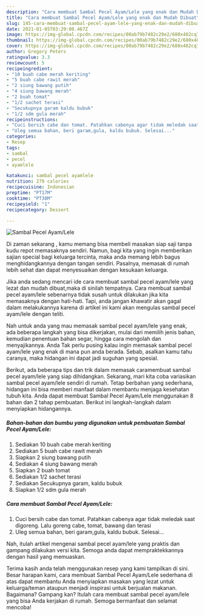 ```yaml
---
description: "Cara membuat Sambal Pecel Ayam/Lele yang enak dan Mudah Dibuat"
title: "Cara membuat Sambal Pecel Ayam/Lele yang enak dan Mudah Dibuat"
slug: 145-cara-membuat-sambal-pecel-ayam-lele-yang-enak-dan-mudah-dibuat
date: 2021-01-05T03:29:08.467Z
image: https://img-global.cpcdn.com/recipes/00ab79b7482c29e2/680x482cq70/sambal-pecel-ayamlele-foto-resep-utama.jpg
thumbnail: https://img-global.cpcdn.com/recipes/00ab79b7482c29e2/680x482cq70/sambal-pecel-ayamlele-foto-resep-utama.jpg
cover: https://img-global.cpcdn.com/recipes/00ab79b7482c29e2/680x482cq70/sambal-pecel-ayamlele-foto-resep-utama.jpg
author: Gregory Peters
ratingvalue: 3.3
reviewcount: 5
recipeingredient:
- "10 buah cabe merah keriting"
- "5 buah cabe rawit merah"
- "2 siung bawang putih"
- "4 siung bawang merah"
- "2 buah tomat"
- "1/2 sachet terasi"
- "Secukupnya garam kaldu bubuk"
- "1/2 sdm gula merah"
recipeinstructions:
- "Cuci bersih cabe dan tomat. Patahkan cabenya agar tidak meledak saat digoreng. Lalu goreng cabe, tomat, bawang dan terasi"
- "Uleg semua bahan, beri garam,gula, kaldu bubuk. Selesai..."
categories:
- Resep
tags:
- sambal
- pecel
- ayamlele

katakunci: sambal pecel ayamlele 
nutrition: 279 calories
recipecuisine: Indonesian
preptime: "PT17M"
cooktime: "PT38M"
recipeyield: "1"
recipecategory: Dessert

---
```



![Sambal Pecel Ayam/Lele](https://img-global.cpcdn.com/recipes/00ab79b7482c29e2/680x482cq70/sambal-pecel-ayamlele-foto-resep-utama.jpg)

Di zaman  sekarang , kamu memang bisa membeli masakan siap saji tanpa kudu repot memasaknya sendiri. Namun, bagi kita yang ingin memberikan sajian special bagi keluarga tercinta, maka anda memang lebih bagus menghidangkannya dengan tangan sendiri. Pasalnya, memasak di rumah lebih sehat dan dapat menyesuaikan dengan kesukaan keluarga.

Jika anda sedang mencari ide cara membuat sambal pecel ayam/lele yang lezat dan mudah dibuat,maka di sinilah tempatnya. Cara membuat sambal pecel ayam/lele  sebenarnya tidak susah untuk dilakukan jika kita memasaknya dengan hati-hati. Tapi, anda jangan khawatir akan gagal dalam melakukannya 
karena di artikel ini kami akan mengulas sambal pecel ayam/lele dengan teliti.  



Nah untuk anda yang mau memasak sambal pecel ayam/lele yang enak, ada beberapa langkah yang bisa dikerjakan, mulai dari memilih jenis bahan, kemudian penentuan bahan segar, hingga cara mengolah dan menyajikannya. Anda Tak perlu pusing kalau ingin memasak sambal pecel ayam/lele yang enak di mana pun anda berada. Sebab, asalkan kamu  tahu caranya, maka hidangan ini dapat jadi suguhan yang spesial.

Berikut, ada beberapa tips dan trik dalam memasak caramembuat sambal pecel ayam/lele yang siap dihidangkan. Sekarang, mari kita coba variasikan sambal pecel ayam/lele sendiri di rumah. Tetap berbahan yang sederhana, hidangan ini bisa memberi manfaat dalam membantu menjaga kesehatan tubuh kita. Anda dapat membuat Sambal Pecel Ayam/Lele menggunakan 8 bahan dan 2 tahap pembuatan. Berikut ini langkah-langkah dalam menyiapkan hidangannya.

<!--inarticleads1-->

##### Bahan-bahan dan bumbu yang digunakan untuk pembuatan Sambal Pecel Ayam/Lele:

1. Sediakan 10 buah cabe merah keriting
1. Sediakan 5 buah cabe rawit merah
1. Siapkan 2 siung bawang putih
1. Sediakan 4 siung bawang merah
1. Siapkan 2 buah tomat
1. Sediakan 1/2 sachet terasi
1. Sediakan Secukupnya garam, kaldu bubuk
1. Siapkan 1/2 sdm gula merah




<!--inarticleads2-->

##### Cara membuat Sambal Pecel Ayam/Lele:

1. Cuci bersih cabe dan tomat. Patahkan cabenya agar tidak meledak saat digoreng. Lalu goreng cabe, tomat, bawang dan terasi
1. Uleg semua bahan, beri garam,gula, kaldu bubuk. Selesai...




Nah, itulah artikel mengenai  sambal pecel ayam/lele  yang praktis dan gampang dilakukan versi kita. Semoga anda dapat mempraktekkannya dengan hasil yang memuaskan. 

Terima kasih anda telah menggunakan resep yang kami tampilkan di sini. Besar harapan kami, cara membuat  Sambal Pecel Ayam/Lele sederhana di atas dapat membantu Anda menyiapkan masakan yang lezat untuk keluarga/teman ataupun menjadi inspirasi untuk berjualan makanan. Bagaimana? Gampang kan? Itulah cara membuat sambal pecel ayam/lele yang bisa Anda kerjakan di rumah. Semoga bermanfaat dan selamat mencoba!

